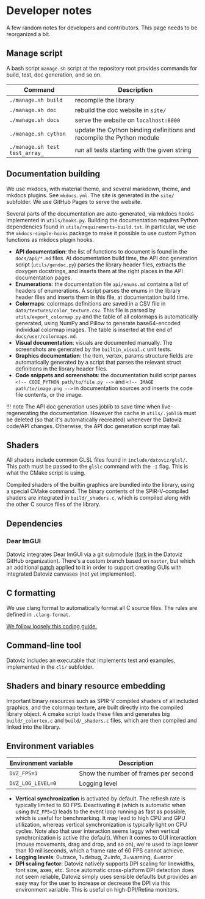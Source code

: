 # Developer notes

A few random notes for developers and contributors. This page needs to be reorganized a bit.


## Manage script

A bash script `manage.sh` script at the repository root provides commands for build, test, doc generation, and so on.

| Command | Description |
| ---- | --- |
| `./manage.sh build` | recompile the library |
| `./manage.sh doc` | rebuild the doc website in `site/` |
| `./manage.sh docs` | serve the website on `localhost:8000` |
| `./manage.sh cython` | update the Cython binding definitions and recompile the Python module |
| `./manage.sh test test_array_` | run all tests starting with the given string |


## Documentation building

We use mkdocs, with material theme, and several markdown, theme, and mkdocs plugins. See `mkdocs.yml`. The site is generated in the `site/` subfolder. We use GitHub Pages to serve the website.

Several parts of the documentation are auto-generated, via mkdocs hooks implemented in `utils/hooks.py`. Building the documentation requires Python dependencies found in `utils/requirements-build.txt`. In particular, we use the `mkdocs-simple-hooks` package to make it possible to use custom Python functions as mkdocs plugin hooks.

* **API documentation**: the list of functions to document is found in the `docs/api/*.md` files. At documentation build time, the API doc generation script (`utils/gendoc.py`) parses the library header files, extracts the doxygen docstrings, and inserts them at the right places in the API documentation pages.
* **Enumerations**: the documentation file `api/enums.md` contains a list of headers of enumerations. A script parses the enums in the library header files and inserts them in this file, at documentation build time.
* **Colormaps**: colormaps definitions are saved in a CSV file in `data/textures/color_texture.csv`. This file is parsed by `utils/export_colormap.py` and the table of all colormaps is automatically generated, using NumPy and Pillow to generate base64-encoded individual colormap images. The table is inserted at the end of `docs/user/colormaps.md`.
* **Visual documentation**: visuals are documented manually. The screenshots are generated by the `builtin_visual.c` unit tests.
* **Graphics documentation**: the item, vertex, params structure fields are automatically generated by a script that parses the relevant struct definitions in the library header files.
* **Code snippets and screenshots**: the documentation build script parses `<!-- CODE_PYTHON path/to/file.py -->` and `<!-- IMAGE path/to/image.png -->` in documentation sources and inserts the code file contents, or the image.

!!! note
    The API doc generation uses joblib to save time when live-regenerating the documentation. However the cache in `utils/.joblib` must be deleted (so that it's automatically recreated) whenever the Datoviz code/API changes. Otherwise, the API doc generation script may fail.


## Shaders

All shaders include common GLSL files found in `include/datoviz/glsl/`. This path must be passed to the `glslc` command with the `-I` flag. This is what the CMake script is using.

Compiled shaders of the builtin graphics are bundled into the library, using a special CMake command. The binary contents of the SPIR-V-compiled shaders are integrated in `build/_shaders.c`, which is compiled along with the other C source files of the library.



## Dependencies


### Dear ImGUI

Datoviz integrates Dear ImGUI via a git submodule ([fork](https://github.com/datoviz/imgui) in the Datoviz GitHub organization). There's a custom branch based on `master`, but which an additional [patch](https://github.com/martty/imgui/commit/f1f948bea715754ad5e83d4dd9f928aecb4ed1d3) applied to it in order to support creating GUIs with integrated Datoviz canvases (not yet implemented).



## C formatting

We use clang format to automatically format all C source files. The rules are defined in `.clang-format`.

[We follow loosely this coding guide.](https://developer.lsst.io/cpp/api-docs.html)


## Command-line tool

Datoviz includes an executable that implements test and examples, implemented in the `cli/` subfolder.


## Shaders and binary resource embedding

Important binary resources such as SPIR-V compiled shaders of all included graphics, and the colormap texture, are built directly into the compiled library object. A cmake script loads these files and generates big `build/_colortex.c` and `build/_shaders.c` files, which are then compiled and linked into the library.



## Environment variables

| Environment variable              | Description                                           |
|-----------------------------------|-------------------------------------------------------|
| `DVZ_FPS=1`                       | Show the number of frames per second                  |
| `DVZ_LOG_LEVEL=0`                 | Logging level                                         |


* **Vertical synchronization** is activated by default. The refresh rate is typically limited to 60 FPS. Deactivating it (which is automatic when using `DVZ_FPS=1`) leads to the event loop running as fast as possible, which is useful for benchmarking. It may lead to high CPU and GPU utilization, whereas vertical synchronization is typically light on CPU cycles. Note also that user interaction seems laggy when vertical synchronization is active (the default). When it comes to GUI interaction (mouse movements, drag and drop, and so on), we're used to lags lower than 10 milliseconds, which a frame rate of 60 FPS cannot achieve.
* **Logging levels**: 0=trace, 1=debug, 2=info, 3=warning, 4=error
* **DPI scaling factor**: Datoviz natively supports DPI scaling for linewidths, font size, axes, etc. Since automatic cross-platform DPI detection does not seem reliable, Datoviz simply uses sensible defaults but provides an easy way for the user to increase or decrease the DPI via this environment variable. This is useful on high-DPI/Retina monitors.

